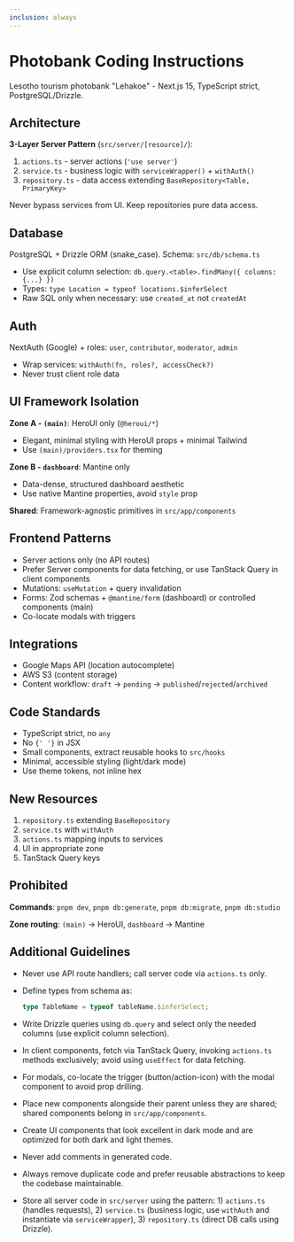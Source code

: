 ```yaml
---
inclusion: always
---
```


# Photobank Coding Instructions

Lesotho tourism photobank "Lehakoe" - Next.js 15, TypeScript strict, PostgreSQL/Drizzle.

## Architecture

**3-Layer Server Pattern** (`src/server/[resource]/`):
1. `actions.ts` - server actions (`'use server'`)
2. `service.ts` - business logic with `serviceWrapper()` + `withAuth()`
3. `repository.ts` - data access extending `BaseRepository<Table, PrimaryKey>`

Never bypass services from UI. Keep repositories pure data access.

## Database
PostgreSQL + Drizzle ORM (snake_case). Schema: `src/db/schema.ts`
- Use explicit column selection: `db.query.<table>.findMany({ columns: {...} })`
- Types: `type Location = typeof locations.$inferSelect`
- Raw SQL only when necessary: use `created_at` not `createdAt`

## Auth
NextAuth (Google) + roles: `user`, `contributor`, `moderator`, `admin`
- Wrap services: `withAuth(fn, roles?, accessCheck?)`
- Never trust client role data

## UI Framework Isolation

**Zone A - `(main)`**: HeroUI only (`@heroui/*`)
- Elegant, minimal styling with HeroUI props + minimal Tailwind
- Use `(main)/providers.tsx` for theming

**Zone B - `dashboard`**: Mantine only
- Data-dense, structured dashboard aesthetic
- Use native Mantine properties, avoid `style` prop

**Shared**: Framework-agnostic primitives in `src/app/components`

## Frontend Patterns
- Server actions only (no API routes)
- Prefer Server components for data fetching, or use TanStack Query in client components
- Mutations: `useMutation` + query invalidation
- Forms: Zod schemas + `@mantine/form` (dashboard) or controlled components (main)
- Co-locate modals with triggers

## Integrations
- Google Maps API (location autocomplete)
- AWS S3 (content storage)
- Content workflow: `draft` → `pending` → `published`/`rejected`/`archived`

## Code Standards
- TypeScript strict, no `any`
- No `{' '}` in JSX
- Small components, extract reusable hooks to `src/hooks`
- Minimal, accessible styling (light/dark mode)
- Use theme tokens, not inline hex

## New Resources
1. `repository.ts` extending `BaseRepository`
2. `service.ts` with `withAuth`
3. `actions.ts` mapping inputs to services
4. UI in appropriate zone
5. TanStack Query keys

## Prohibited

**Commands**: `pnpm dev`, `pnpm db:generate`, `pnpm db:migrate`, `pnpm db:studio`

**Zone routing**: `(main)` → HeroUI, `dashboard` → Mantine

## Additional Guidelines

- Never use API route handlers; call server code via `actions.ts` only.
- Define types from schema as:

	```ts
	type TableName = typeof tableName.$inferSelect;
	```
- Write Drizzle queries using `db.query` and select only the needed columns (use explicit column selection).
- In client components, fetch via TanStack Query, invoking `actions.ts` methods exclusively; avoid using `useEffect` for data fetching.
- For modals, co-locate the trigger (button/action-icon) with the modal component to avoid prop drilling.
- Place new components alongside their parent unless they are shared; shared components belong in `src/app/components`.
- Create UI components that look excellent in dark mode and are optimized for both dark and light themes.
- Never add comments in generated code.
- Always remove duplicate code and prefer reusable abstractions to keep the codebase maintainable.
- Store all server code in `src/server` using the pattern: 1) `actions.ts` (handles requests), 2) `service.ts` (business logic, use `withAuth` and instantiate via `serviceWrapper`), 3) `repository.ts` (direct DB calls using Drizzle).

